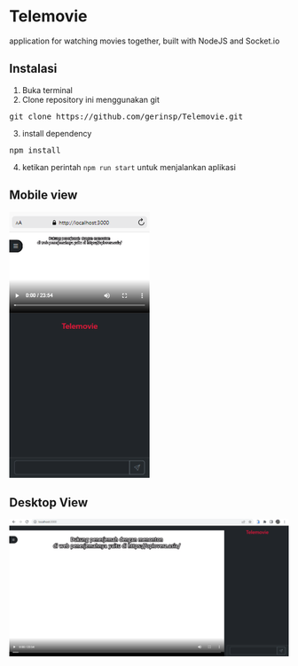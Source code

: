 # Telemovie
application for watching movies together, built with NodeJS and Socket.io

<h2>Instalasi</h2>
<ol dir="auto">
<li>Buka terminal</li>
<li>Clone repository ini menggunakan git </li>
</ol>
<div class="highlight highlight-source-shell notranslate position-relative overflow-auto" dir="auto" data-snippet-clipboard-copy-content="  git clone https://github.com/sejutaimpian/upgrading-to-ci4.git"><pre>git clone https://github.com/gerinsp/Telemovie.git</pre></div>
<ol dir="auto" start="3">
<li>install dependency</li>
</ol>
<div class="highlight highlight-source-shell notranslate position-relative overflow-auto" dir="auto" data-snippet-clipboard-copy-content="  git clone https://github.com/sejutaimpian/upgrading-to-ci4.git"><pre>npm install</pre></div>
<ol dir="auto" start="4">
<li>ketikan perintah <code>npm run start</code> untuk menjalankan aplikasi
</ol>

## <h2>Mobile view</h2>

<img src="https://github.com/gerinsp/stats/blob/main/mobile.png" />

## <h2>Desktop View</h2>

<img src="https://github.com/gerinsp/stats/blob/main/dekstop.png" />




